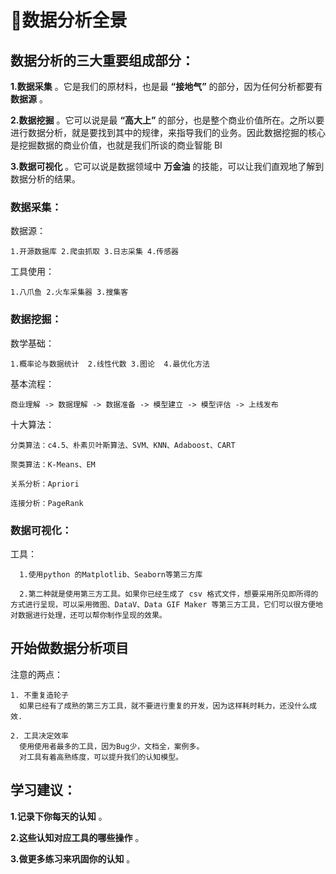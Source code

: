 # 📖数据分析全景

## 数据分析的三大重要组成部分：

__1.数据采集__ 。它是我们的原材料，也是最 __“接地气”__ 的部分，因为任何分析都要有 __数据源__ 。
>
__2.数据挖掘__ 。它可以说是最 __“高大上”__ 的部分，也是整个商业价值所在。之所以要进行数据分析，就是要找到其中的规律，来指导我们的业务。因此数据挖掘的核心是挖掘数据的商业价值，也就是我们所谈的商业智能 BI
>
__3.数据可视化__ 。它可以说是数据领域中 __万金油__ 的技能，可以让我们直观地了解到数据分析的结果。

### 数据采集：
  数据源： 
  
    1.开源数据库 2.爬虫抓取 3.日志采集 4.传感器 
  
  工具使用： 
    
    1.八爪鱼 2.火车采集器 3.搜集客
  
  
### 数据挖掘：
  数学基础： 
    
    1.概率论与数据统计  2.线性代数 3.图论  4.最优化方法
  
  基本流程： 
    
    商业理解 -> 数据理解 -> 数据准备 -> 模型建立 -> 模型评估 -> 上线发布
  
  十大算法： 
  
    分类算法：c4.5、朴素贝叶斯算法、SVM、KNN、Adaboost、CART
    
    聚类算法：K-Means、EM
    
    关系分析：Apriori
    
    连接分析：PageRank
    
### 数据可视化：
  工具： 
      
      1.使用python 的Matplotlib、Seaborn等第三方库  
      
      2.第二种就是使用第三方工具。如果你已经生成了 csv 格式文件，想要采用所见即所得的方式进行呈现，可以采用微图、DataV、Data GIF Maker 等第三方工具，它们可以很方便地对数据进行处理，还可以帮你制作呈现的效果。


## 开始做数据分析项目
  注意的两点：

    1. 不重复造轮子
      如果已经有了成熟的第三方工具，就不要进行重复的开发，因为这样耗时耗力，还没什么成效.

    2. 工具决定效率
      使用使用者最多的工具，因为Bug少，文档全，案例多。
      对工具有着高熟练度，可以提升我们的认知模型。
      
      
  
## 学习建议：

  __1.记录下你每天的认知__ 。
  >
  __2.这些认知对应工具的哪些操作__ 。
  >
  __3.做更多练习来巩固你的认知__ 。
  
  
